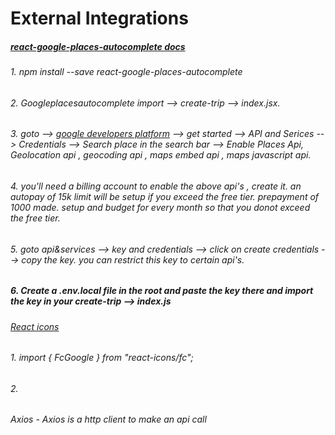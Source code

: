 # External Integrations
##### [react-google-places-autocomplete docs](https://www.npmjs.com/package/react-google-places-autocomplete)
###### 1. npm install --save react-google-places-autocomplete
###### 2. Googleplacesautocomplete import --> create-trip --> index.jsx.
###### 3. goto --> [google developers platform](https://developers.google.com/maps/documentation/places/web-service/overview) --> get started --> API and Serices --> Credentials --> Search place in the search bar --> Enable Places Api, Geolocation api , geocoding api , maps embed api , maps javascript api.
###### 4. you'll need a billing account to enable the above api's , create it. an autopay of 15k limit will be setup if you exceed the free tier. prepayment of 1000 made. setup and budget for every month so that you donot exceed the free tier.
###### 5. goto api&services --> key and credentials --> click on create credentials --> copy the key. you can restrict this key to certain api's.
##### 6. Create a .env.local file in the root and paste the key there and import the key in your create-trip --> index.js


###### [React icons](https://react-icons.github.io/react-icons/)
###### 1. import { FcGoogle } from "react-icons/fc";
###### 2.<FcGoogle />

###### Axios - Axios is a http client to make an api call
